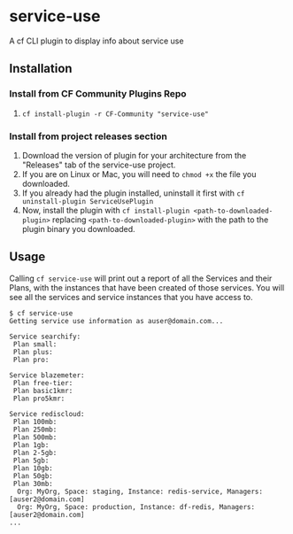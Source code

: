 # service-use 

A cf CLI plugin to display info about service use

## Installation
### Install from CF Community Plugins Repo
1. `cf install-plugin -r CF-Community "service-use"`

### Install from project releases section
1. Download the version of plugin for your architecture from the "Releases" tab of the service-use project.
2. If you are on Linux or Mac, you will need to `chmod +x` the file you downloaded.
3. If you already had the plugin installed, uninstall it first with `cf uninstall-plugin ServiceUsePlugin`
4. Now, install the plugin with `cf install-plugin <path-to-downloaded-plugin>` replacing `<path-to-downloaded-plugin>` with the path to the plugin binary you downloaded.

## Usage
Calling `cf service-use` will print out a report of all the Services and their Plans, with the instances that have been created of those services.  You will see all the services and service instances that you have access to.
```
$ cf service-use
Getting service use information as auser@domain.com...

Service searchify:
 Plan small:
 Plan plus:
 Plan pro:

Service blazemeter:
 Plan free-tier:
 Plan basic1kmr:
 Plan pro5kmr:

Service rediscloud:
 Plan 100mb:
 Plan 250mb:
 Plan 500mb:
 Plan 1gb:
 Plan 2-5gb:
 Plan 5gb:
 Plan 10gb:
 Plan 50gb:
 Plan 30mb:
  Org: MyOrg, Space: staging, Instance: redis-service, Managers: [auser2@domain.com]
  Org: MyOrg, Space: production, Instance: df-redis, Managers: [auser2@domain.com]
...
```
